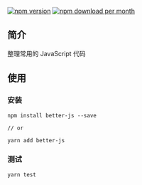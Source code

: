 [![npm version](https://img.shields.io/npm/v/better-js.svg?style=for-the-badge)](https://www.npmjs.com/package/better-js)
[![npm download per month](https://img.shields.io/npm/dm/better-js.svg?style=for-the-badge)](https://www.npmjs.com/package/better-js)

## 简介

整理常用的 JavaScript 代码

## 使用

### 安装

```shell
npm install better-js --save

// or

yarn add better-js
```

### 测试

```shell
yarn test
```